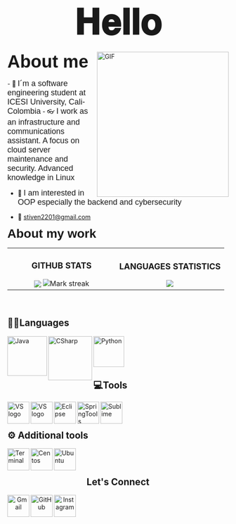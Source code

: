 <h1 align="center">
<span style='font-family: "Comic Sans MS", sans-serif; font-size: 80px;'>
  𝐇𝐞𝐥𝐥𝐨
  </span>
  </h1>


<a target="_blank">
  <img align="right" height="330" width="300" alt="GIF" src="https://media.giphy.com/media/M9gbBd9nbDrOTu1Mqx/giphy.gif">
</a>
<span style='font-family: "Comic Sans MS", sans-serif; font-size: 40px;'><strong>About me</strong></span>
<br></br>
- 💼 <span style='font-family: "Comic Sans MS", sans-serif; font-size: 18px;'>I&acute;m a software engineering student at ICESI University, Cali-Colombia</span>
- 👓 <span style='font-family: "Comic Sans MS", sans-serif; font-size: 18px;'>I work as an infrastructure and communications assistant. A focus on cloud server maintenance and security. Advanced knowledge in Linux</span>

- 👯 <span style='font-family: "Comic Sans MS", sans-serif; font-size: 18px;'>I am interested in OOP especially the backend and cybersecurity</span>

- 📨 [stiven2201@gmail.com](mailto:stiven2201@gmail.com)


<span style='font-family: "Comic Sans MS", sans-serif; font-size: 28px;'><strong>About my work</strong></span>
<table border="0" align="center" >
<tr border="0">
<td width="50%" align="center" >

<h3> GITHUB STATS </h3>

  <img  align="center"  src="https://github-readme-stats.vercel.app/api?username=StivenArboleda&theme=cobalt&show_icons=true&count_private=true" />

  <img  title="🔥 Get streak stats for your profile at git.io/streak-stats" alt="Mark streak" src="https://github-readme-streak-stats.herokuapp.com/?user=StivenArboleda&theme=dark&hide_border=true" />

</td>
<td width="50%" align="center">
<h3> LANGUAGES STATISTICS </h3>
<img  align="center"  src="https://github-readme-stats.anuraghazra1.vercel.app/api/top-langs/?username=StivenArboleda&theme=dark&hide_border=true&no-bg=true&no-frame=true&langs_count=10"/>
  </td>
</tr>
</table>

<br/>
<h2> 👨‍💻Languages </h2>

<img align="left" height="90px" width="90px" alt="Java" src="https://cdn.worldvectorlogo.com/logos/java-4.svg">

<img align="left" height="100px" width="100px" alt="CSharp" src="https://upload.wikimedia.org/wikipedia/commons/4/4f/Csharp_Logo.png">

<img align="left" height="70px" width="70px" alt="Python" src="https://cdn.worldvectorlogo.com/logos/python-5.svg">

<br>
</br>
<br></br>

<h2> 💻Tools </h2>
 
<img align="left" height="50px" width="50px" alt="VS logo" src="https://www.vectorlogo.zone/logos/visualstudio_code/visualstudio_code-icon.svg">

<img align="left" height="50px" width="50px" alt="VS logo" src="https://cdn.worldvectorlogo.com/logos/visual-studio-2013.svg">

<img align="left" height="50px" width="50px" alt="Eclipse" src="https://cdn.worldvectorlogo.com/logos/eclipse-11.svg">

<img align="left" height="50px" width="50px" alt="SpringTools" src="https://www.vectorlogo.zone/logos/springio/springio-icon.svg">

<img align="left" height="50px" width="50px" alt="Sublime" src="https://cdn.worldvectorlogo.com/logos/sublime-text.svg">

<br>
</br>

<h2> ⚙️ Additional tools </h2>

<img align="left" height="50px" width="50px" alt="Terminal" src="https://cdn.worldvectorlogo.com/logos/terminal-1.svg">

<img align="left" height="50px" width="50px" alt="Centos" src="https://cdn.worldvectorlogo.com/logos/centos-1.svg">

<img align="left" height="50px" width="50px" alt="Ubuntu" src="https://cdn.worldvectorlogo.com/logos/ubuntu-2.svg">

<br>
</br>

<h2 style="text-align: center;">Let&apos;s Connect</h2>
<p style="text-align: center;">
        <a href="mailto:stiven2201@gmail.com"><img align="left" height="50px" width="50px" src="https://cdn.worldvectorlogo.com/logos/gmail-icon.svg" alt="Gmail"/></a>
        <a href="https://github.com/StivenArboleda"><img align="left" height="50px" width="50px" src="https://cdn.worldvectorlogo.com/logos/github-icon-1.svg" alt="GitHub"/></a>
        <a href="https://www.instagram.com/jhones.2203/?hl=es"><img align="left" height="50px" width="50px" src="https://cdn.worldvectorlogo.com/logos/instagram-2016-5.svg"             alt="Instagram"/></a>
  
  
 </p> 
